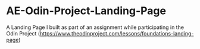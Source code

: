 # AE-Odin-Project-Landing-Page
A Landing Page I built as part of an assignment while participating in the Odin Project (https://www.theodinproject.com/lessons/foundations-landing-page)
